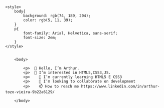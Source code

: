 #
    <style>
        body{
            background: rgb(74, 189, 204);
            color: rgb(5, 11, 39);
        }
        p{
            font-family: Arial, Helvetica, sans-serif;
            font-size: 2em;
        }
    </style>


        <body>
            
            <p>  👋 Hello, I’m Arthur.
            <p>  👀 I’m interested in HTML5,CSS3,JS.
            <p>    🌱 I’m currently learning HTML5 E CSS3
            <p>    💞️ I’m looking to collaborate on development
            <p>    📫 How to reach me https://www.linkedin.com/in/arthur-tozo-vieira-9b22a6129/
            
        </body>

